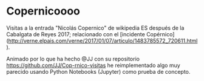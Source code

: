 # Copernicoooo
Visitas a la entrada "Nicolás Copernico" de wikipedia ES después de la Cabalgata de Reyes 2017; relacionado con el [incidente Copérnico] (http://verne.elpais.com/verne/2017/01/07/articulo/1483785572_720611.html).

Animado por lo que ha hecho @JJ con su repositorio https://github.com/JJ/Cop-rnico-visitas he reimplementado algo muy parecido usando Python Notebooks (Jupyter) como prueba de concepto.
